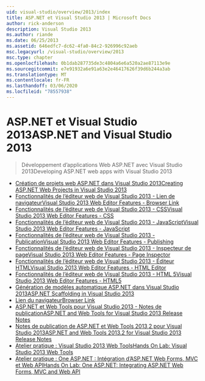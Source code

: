 ```yaml
---
uid: visual-studio/overview/2013/index
title: ASP.NET et Visual Studio 2013 | Microsoft Docs
author: rick-anderson
description: Visual Studio 2013
ms.author: riande
ms.date: 06/25/2013
ms.assetid: 646edfc7-dc62-4fa0-84c2-926996c92aeb
msc.legacyurl: /visual-studio/overview/2013
msc.type: chapter
ms.openlocfilehash: 0b1dab287735de3c4804a6e6a520a2ae87113e9e
ms.sourcegitcommit: e7e91932a6e91a63e2e46417626f39d6b244a3ab
ms.translationtype: MT
ms.contentlocale: fr-FR
ms.lasthandoff: 03/06/2020
ms.locfileid: "78557938"
---
```

# <a name="aspnet-and-visual-studio-2013"></a><span data-ttu-id="181dd-103">ASP.NET et Visual Studio 2013</span><span class="sxs-lookup"><span data-stu-id="181dd-103">ASP.NET and Visual Studio 2013</span></span>

> <span data-ttu-id="181dd-104">Développement d’applications Web ASP.NET avec Visual Studio 2013</span><span class="sxs-lookup"><span data-stu-id="181dd-104">Developing ASP.NET web apps with Visual Studio 2013</span></span>

- [<span data-ttu-id="181dd-105">Création de projets web ASP.NET dans Visual Studio 2013</span><span class="sxs-lookup"><span data-stu-id="181dd-105">Creating ASP.NET Web Projects in Visual Studio 2013</span></span>](creating-web-projects-in-visual-studio.md)
- [<span data-ttu-id="181dd-106">Fonctionnalités de l’éditeur web de Visual Studio 2013 - Lien de navigateur</span><span class="sxs-lookup"><span data-stu-id="181dd-106">Visual Studio 2013 Web Editor Features - Browser Link</span></span>](visual-studio-2013-web-editor-features-browser-link.md)
- [<span data-ttu-id="181dd-107">Fonctionnalités de l’éditeur web de Visual Studio 2013 - CSS</span><span class="sxs-lookup"><span data-stu-id="181dd-107">Visual Studio 2013 Web Editor Features - CSS</span></span>](visual-studio-2013-web-editor-features-css.md)
- [<span data-ttu-id="181dd-108">Fonctionnalités de l’éditeur web de Visual Studio 2013 - JavaScript</span><span class="sxs-lookup"><span data-stu-id="181dd-108">Visual Studio 2013 Web Editor Features - JavaScript</span></span>](visual-studio-2013-web-editor-features-javascript.md)
- [<span data-ttu-id="181dd-109">Fonctionnalités de l’éditeur web de Visual Studio 2013 - Publication</span><span class="sxs-lookup"><span data-stu-id="181dd-109">Visual Studio 2013 Web Editor Features - Publishing</span></span>](visual-studio-2013-web-editor-features-publishing.md)
- [<span data-ttu-id="181dd-110">Fonctionnalités de l’éditeur web de Visual Studio 2013 - Inspecteur de page</span><span class="sxs-lookup"><span data-stu-id="181dd-110">Visual Studio 2013 Web Editor Features - Page Inspector</span></span>](visual-studio-2013-web-editor-features-page-inspector.md)
- [<span data-ttu-id="181dd-111">Fonctionnalités de l’éditeur web de Visual Studio 2013 - Éditeur HTML</span><span class="sxs-lookup"><span data-stu-id="181dd-111">Visual Studio 2013 Web Editor Features - HTML Editor</span></span>](visual-studio-2013-web-editor-features-html-editor.md)
- [<span data-ttu-id="181dd-112">Fonctionnalités de l’éditeur web de Visual Studio 2013 - HTML 5</span><span class="sxs-lookup"><span data-stu-id="181dd-112">Visual Studio 2013 Web Editor Features - HTML5</span></span>](visual-studio-2013-web-editor-features-html5.md)
- [<span data-ttu-id="181dd-113">Génération de modèles automatique ASP.NET dans Visual Studio 2013</span><span class="sxs-lookup"><span data-stu-id="181dd-113">ASP.NET Scaffolding in Visual Studio 2013</span></span>](aspnet-scaffolding-overview.md)
- [<span data-ttu-id="181dd-114">Lien du navigateur</span><span class="sxs-lookup"><span data-stu-id="181dd-114">Browser Link</span></span>](using-browser-link.md)
- [<span data-ttu-id="181dd-115">ASP.NET et Web Tools pour Visual Studio 2013 - Notes de publication</span><span class="sxs-lookup"><span data-stu-id="181dd-115">ASP.NET and Web Tools for Visual Studio 2013 Release Notes</span></span>](release-notes.md)
- [<span data-ttu-id="181dd-116">Notes de publication de ASP.NET et Web Tools 2013,2 pour Visual Studio 2013</span><span class="sxs-lookup"><span data-stu-id="181dd-116">ASP.NET and Web Tools 2013.2 for Visual Studio 2013 Release Notes</span></span>](aspnet-and-web-tools-20132-preview-for-visual-studio-2013-release-notes.md)
- [<span data-ttu-id="181dd-117">Atelier pratique : Visual Studio 2013 Web Tools</span><span class="sxs-lookup"><span data-stu-id="181dd-117">Hands On Lab: Visual Studio 2013 Web Tools</span></span>](visual-studio-2013-web-tools.md)
- [<span data-ttu-id="181dd-118">Atelier pratique : One ASP.NET : Intégration d’ASP.NET Web Forms, MVC et Web API</span><span class="sxs-lookup"><span data-stu-id="181dd-118">Hands On Lab: One ASP.NET: Integrating ASP.NET Web Forms, MVC and Web API</span></span>](one-aspnet-integrating-aspnet-web-forms-mvc-and-web-api.md)
